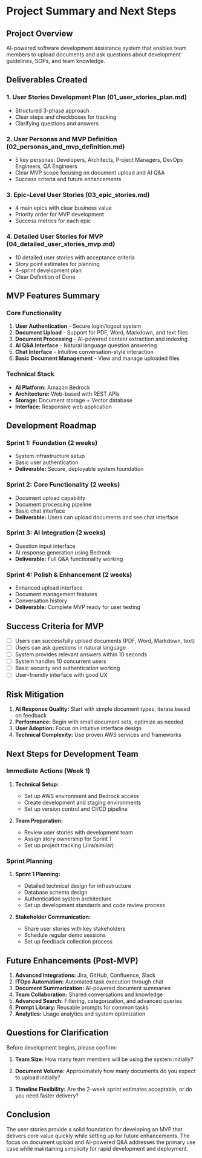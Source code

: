 # Project Summary and Next Steps

## Project Overview
AI-powered software development assistance system that enables team members to upload documents and ask questions about development guidelines, SOPs, and team knowledge.

## Deliverables Created

### 1. User Stories Development Plan (01_user_stories_plan.md)
- Structured 3-phase approach
- Clear steps and checkboxes for tracking
- Clarifying questions and answers

### 2. User Personas and MVP Definition (02_personas_and_mvp_definition.md)
- 5 key personas: Developers, Architects, Project Managers, DevOps Engineers, QA Engineers
- Clear MVP scope focusing on document upload and AI Q&A
- Success criteria and future enhancements

### 3. Epic-Level User Stories (03_epic_stories.md)
- 4 main epics with clear business value
- Priority order for MVP development
- Success metrics for each epic

### 4. Detailed User Stories for MVP (04_detailed_user_stories_mvp.md)
- 10 detailed user stories with acceptance criteria
- Story point estimates for planning
- 4-sprint development plan
- Clear Definition of Done

## MVP Features Summary

### Core Functionality
1. **User Authentication** - Secure login/logout system
2. **Document Upload** - Support for PDF, Word, Markdown, and text files
3. **Document Processing** - AI-powered content extraction and indexing
4. **AI Q&A Interface** - Natural language question answering
5. **Chat Interface** - Intuitive conversation-style interaction
6. **Basic Document Management** - View and manage uploaded files

### Technical Stack
- **AI Platform:** Amazon Bedrock
- **Architecture:** Web-based with REST APIs
- **Storage:** Document storage + Vector database
- **Interface:** Responsive web application

## Development Roadmap

### Sprint 1: Foundation (2 weeks)
- System infrastructure setup
- Basic user authentication
- **Deliverable:** Secure, deployable system foundation

### Sprint 2: Core Functionality (2 weeks)
- Document upload capability
- Document processing pipeline
- Basic chat interface
- **Deliverable:** Users can upload documents and see chat interface

### Sprint 3: AI Integration (2 weeks)
- Question input interface
- AI response generation using Bedrock
- **Deliverable:** Full Q&A functionality working

### Sprint 4: Polish & Enhancement (2 weeks)
- Enhanced upload interface
- Document management features
- Conversation history
- **Deliverable:** Complete MVP ready for user testing

## Success Criteria for MVP
- [ ] Users can successfully upload documents (PDF, Word, Markdown, text)
- [ ] Users can ask questions in natural language
- [ ] System provides relevant answers within 10 seconds
- [ ] System handles 10 concurrent users
- [ ] Basic security and authentication working
- [ ] User-friendly interface with good UX

## Risk Mitigation
1. **AI Response Quality:** Start with simple document types, iterate based on feedback
2. **Performance:** Begin with small document sets, optimize as needed
3. **User Adoption:** Focus on intuitive interface design
4. **Technical Complexity:** Use proven AWS services and frameworks

## Next Steps for Development Team

### Immediate Actions (Week 1)
1. **Technical Setup:**
   - Set up AWS environment and Bedrock access
   - Create development and staging environments
   - Set up version control and CI/CD pipeline

2. **Team Preparation:**
   - Review user stories with development team
   - Assign story ownership for Sprint 1
   - Set up project tracking (Jira/similar)

### Sprint Planning
1. **Sprint 1 Planning:**
   - Detailed technical design for infrastructure
   - Database schema design
   - Authentication system architecture
   - Set up development standards and code review process

2. **Stakeholder Communication:**
   - Share user stories with key stakeholders
   - Schedule regular demo sessions
   - Set up feedback collection process

## Future Enhancements (Post-MVP)
1. **Advanced Integrations:** Jira, GitHub, Confluence, Slack
2. **ITOps Automation:** Automated task execution through chat
3. **Document Summarization:** AI-powered document summaries
4. **Team Collaboration:** Shared conversations and knowledge
5. **Advanced Search:** Filtering, categorization, and advanced queries
6. **Prompt Library:** Reusable prompts for common tasks
7. **Analytics:** Usage analytics and system optimization

## Questions for Clarification
Before development begins, please confirm:

1. **Team Size:** How many team members will be using the system initially?

2. **Document Volume:** Approximately how many documents do you expect to upload initially?

3. **Timeline Flexibility:** Are the 2-week sprint estimates acceptable, or do you need faster delivery?

## Conclusion
The user stories provide a solid foundation for developing an MVP that delivers core value quickly while setting up for future enhancements. The focus on document upload and AI-powered Q&A addresses the primary use case while maintaining simplicity for rapid development and deployment.
